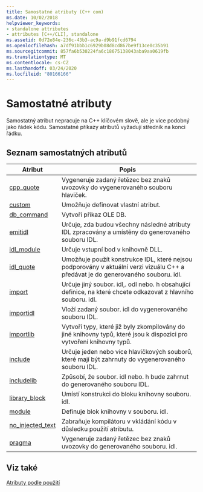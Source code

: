 ```yaml
---
title: Samostatné atributy (C++ com)
ms.date: 10/02/2018
helpviewer_keywords:
- standalone attributes
- attributes [C++/CLI], standalone
ms.assetid: 0d72e84e-236c-43b3-ac9a-d9b91fcd6794
ms.openlocfilehash: a7df91bbb1c6929b08d8cd867be9f13ce0c35b91
ms.sourcegitcommit: 857fa6b530224fa6c18675138043aba9aa0619fb
ms.translationtype: MT
ms.contentlocale: cs-CZ
ms.lasthandoff: 03/24/2020
ms.locfileid: "80166166"
---
```

# <a name="stand-alone-attributes"></a>Samostatné atributy

Samostatný atribut nepracuje na C++ klíčovém slově, ale je více podobný jako řádek kódu. Samostatné příkazy atributů vyžadují středník na konci řádku.

## <a name="stand-alone-attribute-list"></a>Seznam samostatných atributů

|Atribut|Popis|
|---------------|-----------------|
|[cpp_quote](cpp-quote.md)|Vygeneruje zadaný řetězec bez znaků uvozovky do vygenerovaného souboru hlaviček.|
|[custom](custom-cpp.md)|Umožňuje definovat vlastní atribut.|
|[db_command](db-command.md)|Vytvoří příkaz OLE DB.|
|[emitidl](emitidl.md)|Určuje, zda budou všechny následné atributy IDL zpracovány a umístěny do generovaného souboru IDL.|
|[idl_module](idl-module.md)|Určuje vstupní bod v knihovně DLL.|
|[idl_quote](idl-quote.md)|Umožňuje použít konstrukce IDL, které nejsou podporovány v aktuální verzi vizuálu C++ a předávat je do generovaného souboru. idl.|
|[import](import.md)|Určuje jiný soubor. idl,. odl nebo. h obsahující definice, na které chcete odkazovat z hlavního souboru. idl.|
|[importidl](importidl.md)|Vloží zadaný soubor. idl do vygenerovaného souboru IDL.|
|[importlib](importlib.md)|Vytvoří typy, které již byly zkompilovány do jiné knihovny typů, které jsou k dispozici pro vytvoření knihovny typů.|
|[include](include-cpp.md)|Určuje jeden nebo více hlavičkových souborů, které mají být zahrnuty do vygenerovaného souboru IDL.|
|[includelib](includelib-cpp.md)|Způsobí, že soubor. idl nebo. h bude zahrnut do generovaného souboru IDL.|
|[library_block](library-block.md)|Umístí konstrukci do bloku knihovny souboru. idl.|
|[module](module-cpp.md)|Definuje blok knihovny v souboru. idl.|
|[no_injected_text](no-injected-text.md)|Zabraňuje kompilátoru v vkládání kódu v důsledku použití atributu.|
|[pragma](pragma.md)|Vygeneruje zadaný řetězec bez znaků uvozovky do generovaného souboru. idl.|

## <a name="see-also"></a>Viz také

[Atributy podle použití](attributes-by-usage.md)

